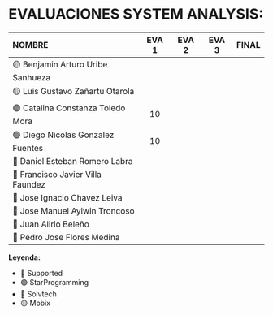 # EVALUACIONES SYSTEM ANALYSIS:

| NOMBRE | EVA 1 | EVA 2 | EVA 3 | FINAL |
|:-------|:------:|:------:|:------:|:-----:|
| 🟡 Benjamin Arturo Uribe Sanhueza |||||
| 🟡 Luis Gustavo Zañartu Otarola   |||||
| 🟢 Catalina Constanza Toledo Mora |10||||
| 🟢 Diego Nicolas Gonzalez Fuentes |10||||
| 🔴 Daniel Esteban Romero Labra    |||||
| 🔴 Francisco Javier Villa Faundez |||||
| 🔴 Jose Ignacio Chavez Leiva      |||||
| 🔵 Jose Manuel Aylwin Troncoso    |||||
| 🔵 Juan Alirio Beleño             |||||
| 🔵 Pedro Jose Flores Medina       |||||

**Leyenda:**
- 🔴 Supported
- 🟢 StarProgramming
- 🔵 Solvtech
- 🟡 Mobix


